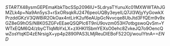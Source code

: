 $START$X48ysmGEPEmaKbkTbcSSp2096lU+5LdryaTYunuXc01MXWWTAhJGMZLk4p+Na9An5ys3+rSxORsqkRJ2476peoUQBy3eyeILQ7Jl3WjyYyGowkXPrzddGKzV3QWBiR2OkOax4ntLirK2uf6eAUpGcNvvcqe8UbJtd3FfQEm9v9xGZ8eG9hOS/N8K0SZGFvEEaeQSQPIc6T9nU9ovzm053H7otbgswoQvSm+YWTxEQM6Q4/zbyCTIqMbYxLX+zXHKI1SbmYEXsO0ehc8ZvkeJQ7o9OencQwZosYtqKD4zENrsigX+yp4p2890PAS3LMjReuDIEBoF522Oj/wouIYtnA==$END$